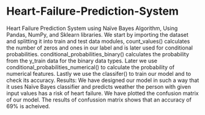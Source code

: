 # Heart-Failure-Prediction-System
Heart Failure Prediction System using Naïve Bayes Algorithm, Using Pandas, NumPy, and Sklearn libraries.
We start by importing the dataset and splitting it into train and test data modules, count_values() calculates the number of zeros and ones in our label and is later used for conditional probabilities. conditional_probabilities_binary() calculates the probability from the y_train data  for the binary data types. Later we use conditional_probabilities_numerical() to calculate the probability of numerical features. Lastly we use the classifer() to train our model and to check its accuracy.
Results:
We have designed our model in such a way that it uses Naïve Bayes classifier and predicts weather the person with given input values has a risk of heart failure. We have plotted the confusion matrix of our model.  The results of confussion matrix shows that an accuracy of 69% is acheived.
  
